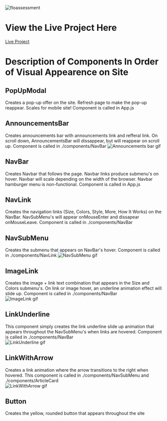 ![floassessment](https://user-images.githubusercontent.com/40673456/105126893-8c462900-5a94-11eb-8ef9-d0a7796e0804.png)
# View the Live Project Here
[Live Project](https://ericas-flo-assessment.herokuapp.com/)
# Description of Components In Order of Visual Appearence on Site
## PopUpModal
Creates a pop-up offer on the site. Refresh page to make the pop-up reappear. Scales for mobile site! Component is called in App.js
## AnnouncementsBar
Creates announcements bar with announcements link and refferal link. On scroll down, AnnouncementsBar will dissappear, but will reappear on scroll up. Component is called in ./components/NavBar
![Announcements bar gif](https://user-images.githubusercontent.com/40673456/105129479-01682d00-5a9a-11eb-8e69-19cde11950e4.gif)
## NavBar
Creates Navbar that follows the page. Navbar links produce submenu's on hover. Navbar will scale depending on the width of the browser. Navbar hamburger menu is non-functional. Component is called in App.js
## NavLink
Creates the navigation links (Size, Colors, Style, More, How It Works) on the NavBar. NavSubMenu's will appear onMouseEnter and dissapear onMouseLeave. Component is called in ./components/NavBar
## NavSubMenu
Creates the submenu that appears on NavBar's hover. Component is called in ./components/NavLink
![NavSubMenu gif](https://user-images.githubusercontent.com/40673456/105129600-44c29b80-5a9a-11eb-81e3-b9bde74374db.gif)
## ImageLink
Creates the image + link text combination that appears in the Size and Colors submenu's. On link or image hover, an underline animation effect will slide up. Component is called in ./components/NavBar
<br />
![ImageLink gif](https://user-images.githubusercontent.com/40673456/105129730-8bb09100-5a9a-11eb-9467-cdfe9a4d6c65.gif)
## LinkUnderline
This component simply creates the link underline slide up animation that appears throughout the NavSubMenu's when links are hovered. Component is called in ./components/NavBar
<br />
![LinkUnderline gif](https://user-images.githubusercontent.com/40673456/105130005-172a2200-5a9b-11eb-8695-c50ad840a759.gif)
## LinkWithArrow
Creates a link animation where the arrow transitions to the right when hovered. This component is called in ./components/NavSubMenu and ./components/ArticleCard
<br />
![LinkWithArrow gif](https://user-images.githubusercontent.com/40673456/105130128-4b9dde00-5a9b-11eb-9b88-c2ac7b7fd55b.gif)
## Button
Creates the yellow, rounded button that appears throughout the site

